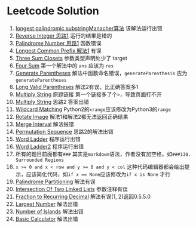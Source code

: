 # Leetcode Solution

1. [longest palindromic substringManacher算法](https://github.com/apachecn/awesome-leetcode/blob/master/docs/Leetcode_Solutions/005._longest_palindromic_substring.md) 该解法运行出错
2. [Reverse Integer 思路1](https://github.com/apachecn/awesome-leetcode/blob/master/docs/Leetcode_Solutions/Python/007._Reverse_Integer.md) 运行的结果是错的
3. [Palindrome Number 思路1](https://github.com/apachecn/awesome-leetcode/blob/master/docs/Leetcode_Solutions/Python/009._Palindrome_Number.md) 函数错误
4. [Longest Common Prefix 解法1](https://github.com/apachecn/awesome-algorithm/blob/master/docs/Leetcode_Solutions/Python/014._longest_common_prefix.md) 有误
5. [Three Sum Closets](https://github.com/apachecn/awesome-algorithm/blob/master/docs/Leetcode_Solutions/Python/016._3sum_closest.md) 参数类型声明处少了 target
6. [Four Sum](https://github.com/apachecn/awesome-algorithm/blob/master/docs/Leetcode_Solutions/Python/018._4sum.md) 第一个解法中的 `ans` 应该为 `res`
7. [Generate Parentheses](https://github.com/apachecn/awesome-algorithm/blob/master/docs/Leetcode_Solutions/Python/022._generate_parentheses.md) 解法中函数命名错误，`generateParenthesis` 应为 `generateParentheses`
8. [Long Valid Parentheses](https://github.com/apachecn/awesome-algorithm/blob/master/docs/Leetcode_Solutions/Python/032._longest_valid_parentheses.md) 解法2有误，比正确答案多1
9. [Multiply String](https://github.com/apachecn/awesome-algorithm/blob/master/docs/Leetcode_Solutions/Python/043._multiply_strings.md) 原题链接 第一个链接多了个`>`，导致页面打不开
10. [Multiply String](https://github.com/apachecn/awesome-algorithm/blob/master/docs/Leetcode_Solutions/Python/043._multiply_strings.md) 思路2 答案出错
11. [Wildcard Matching](https://github.com/apachecn/awesome-algorithm/blob/master/docs/Leetcode_Solutions/Python/044._wildcard_matching.md) Python2的`xrange`应该修改为Python3的`range`
12. [Rotate Image](https://github.com/apachecn/awesome-algorithm/blob/master/docs/Leetcode_Solutions/Python/048._rotate_image.md) 解法1和解法2都无法返回正确结果
13. [Merge Interval](https://github.com/apachecn/awesome-algorithm/blob/master/docs/Leetcode_Solutions/Python/056._Merge_Intervals.md) 解法报错
14. [Permutation Sequence](https://github.com/apachecn/awesome-algorithm/blob/master/docs/Leetcode_Solutions/Python/060._permutation_sequence.md) 思路2的解法出错
15. [Word Ladder](https://github.com/apachecn/awesome-algorithm/blob/master/docs/Leetcode_Solutions/Python/126.%20Word%20Ladder%20II.md) 程序运行出错
16. [Word Ladder2](https://github.com/apachecn/awesome-algorithm/blob/master/docs/Leetcode_Solutions/Python/127._word_ladder.md) 程序运行出错
17. 所有的题目前面都有`###` 其实是`markdown`语法，作者没有加空格，如`###130. Surrounded Regions`
18. `x >= 0 and x < row and y >= 0 and y < col` 这种代码编辑器都会给出提示，应该简化代码，如`if x == None`应该修改为`if x is None` 才行
19. [Palindrome Partitioning](https://github.com/apachecn/awesome-algorithm/blob/master/docs/Leetcode_Solutions/Python/131._palindrome_partitioning.md) 解法有误
20. [Intersection Of Two Linked Lists](https://github.com/apachecn/awesome-algorithm/blob/master/docs/Leetcode_Solutions/Python/160._intersection_of_two_linked_lists.md) 参数注释有误
21. [Fraction to Recurring Decimal](https://github.com/apachecn/awesome-algorithm/blob/master/docs/Leetcode_Solutions/Python/166._Fraction_to_Recurring_Decimal.md) 解法有误(1, 2)返回0.5.5.0
22. [Largest Number](https://github.com/apachecn/awesome-algorithm/blob/master/docs/Leetcode_Solutions/Python/179._Largest_Number.md) 解法出错
23. [Number of Islands](https://github.com/apachecn/awesome-algorithm/blob/master/docs/Leetcode_Solutions/Python/200._number_of_islands.md) 解法出错
24. [Basic Calculator](https://github.com/apachecn/awesome-algorithm/blob/master/docs/Leetcode_Solutions/Python/224.%20Basic%20Calculator%20.md) 解法出错